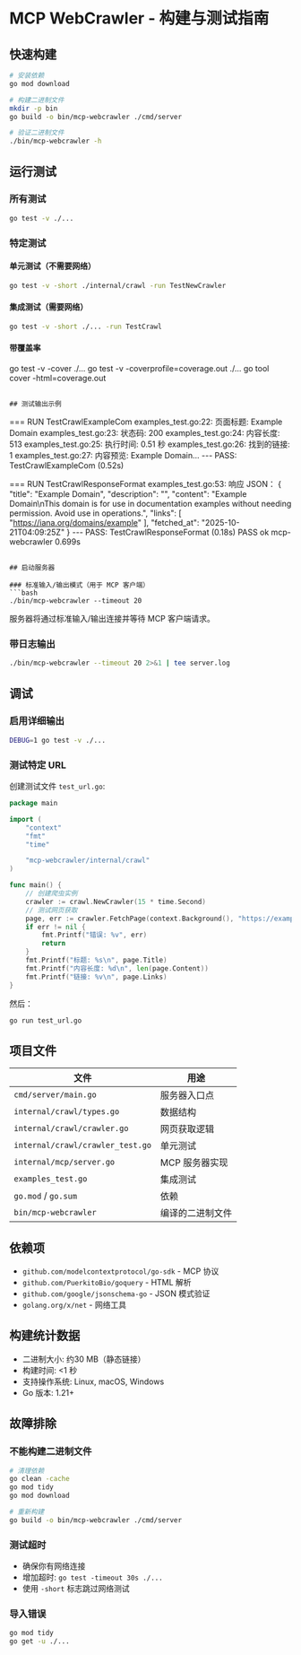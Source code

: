 # MCP WebCrawler - 构建与测试指南

## 快速构建

```bash
# 安装依赖
go mod download

# 构建二进制文件
mkdir -p bin
go build -o bin/mcp-webcrawler ./cmd/server

# 验证二进制文件
./bin/mcp-webcrawler -h
```

## 运行测试

### 所有测试
```bash
go test -v ./...
```

### 特定测试

#### 单元测试（不需要网络）
```bash
go test -v -short ./internal/crawl -run TestNewCrawler
```

#### 集成测试（需要网络）
```bash
go test -v -short ./... -run TestCrawl
```

#### 带覆盖率
go test -v -cover ./...
go test -v -coverprofile=coverage.out ./...
go tool cover -html=coverage.out
```

## 测试输出示例

```
=== RUN   TestCrawlExampleCom
    examples_test.go:22: 页面标题: Example Domain
    examples_test.go:23: 状态码: 200
    examples_test.go:24: 内容长度: 513
    examples_test.go:25: 执行时间: 0.51 秒
    examples_test.go:26: 找到的链接: 1
    examples_test.go:27: 内容预览: Example Domain...
--- PASS: TestCrawlExampleCom (0.52s)

=== RUN   TestCrawlResponseFormat
    examples_test.go:53: 响应 JSON：
        {
          "title": "Example Domain",
          "description": "",
          "content": "Example Domain\nThis domain is for use in documentation examples without needing permission. Avoid use in operations.",
          "links": [
            "https://iana.org/domains/example"
          ],
          "fetched_at": "2025-10-21T04:09:25Z"
        }
--- PASS: TestCrawlResponseFormat (0.18s)
PASS
ok  	mcp-webcrawler	0.699s
```

## 启动服务器

### 标准输入/输出模式（用于 MCP 客户端）
```bash
./bin/mcp-webcrawler --timeout 20
```

服务器将通过标准输入/输出连接并等待 MCP 客户端请求。

### 带日志输出
```bash
./bin/mcp-webcrawler --timeout 20 2>&1 | tee server.log
```

## 调试

### 启用详细输出
```bash
DEBUG=1 go test -v ./...
```

### 测试特定 URL
创建测试文件 `test_url.go`:
```go
package main

import (
	"context"
	"fmt"
	"time"

	"mcp-webcrawler/internal/crawl"
)

func main() {
	// 创建爬虫实例
	crawler := crawl.NewCrawler(15 * time.Second)
	// 测试网页获取
	page, err := crawler.FetchPage(context.Background(), "https://example.com")
	if err != nil {
		fmt.Printf("错误: %v", err)
		return
	}
	fmt.Printf("标题: %s\n", page.Title)
	fmt.Printf("内容长度: %d\n", len(page.Content))
	fmt.Printf("链接: %v\n", page.Links)
}
```

然后：
```bash
go run test_url.go
```

## 项目文件

| 文件 | 用途 |
|------|----------|
| `cmd/server/main.go` | 服务器入口点 |
| `internal/crawl/types.go` | 数据结构 |
| `internal/crawl/crawler.go` | 网页获取逻辑 |
| `internal/crawl/crawler_test.go` | 单元测试 |
| `internal/mcp/server.go` | MCP 服务器实现 |
| `examples_test.go` | 集成测试 |
| `go.mod` / `go.sum` | 依赖 |
| `bin/mcp-webcrawler` | 编译的二进制文件 |

## 依赖项

- `github.com/modelcontextprotocol/go-sdk` - MCP 协议
- `github.com/PuerkitoBio/goquery` - HTML 解析
- `github.com/google/jsonschema-go` - JSON 模式验证
- `golang.org/x/net` - 网络工具

## 构建统计数据

- 二进制大小: 约30 MB（静态链接）
- 构建时间: <1 秒
- 支持操作系统: Linux, macOS, Windows
- Go 版本: 1.21+

## 故障排除

### 不能构建二进制文件
```bash
# 清理依赖
go clean -cache
go mod tidy
go mod download

# 重新构建
go build -o bin/mcp-webcrawler ./cmd/server
```

### 测试超时
- 确保你有网络连接
- 增加超时: `go test -timeout 30s ./...`
- 使用 `-short` 标志跳过网络测试

### 导入错误
```bash
go mod tidy
go get -u ./...
```
